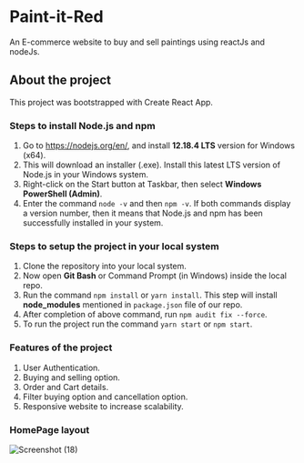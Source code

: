 # Paint-it-Red
An E-commerce website to buy and sell paintings using reactJs and nodeJs.

## About the project

This project was bootstrapped with Create React App.


### Steps to install Node.js and npm
1. Go to https://nodejs.org/en/, and install **12.18.4 LTS** version for Windows (x64).
2. This will download an installer (.exe). Install this latest LTS version of Node.js in your Windows system.
3. Right-click on the Start button at Taskbar, then select **Windows PowerShell (Admin)**.
4. Enter the command `node -v` and then `npm -v`. If both commands display a version number, then it means that Node.js and npm has been successfully installed in your system.

### Steps to setup the project in your local system
1. Clone the repository into your local system.
2. Now open **Git Bash** or Command Prompt (in Windows) inside the local repo.
3. Run the command `npm install` or `yarn install`. This step will install **node_modules** mentioned in `package.json` file of our repo.
4. After completion of above command, run `npm audit fix --force`.
5. To run the project run the command `yarn start` or `npm start`.

### Features of the project
1. User Authentication.
2. Buying and selling option.
3. Order and Cart details.
4. Filter buying option and cancellation option.
5. Responsive website to increase scalability.


### HomePage layout
![Screenshot (18)](https://user-images.githubusercontent.com/53303541/128249394-b40ad4a3-52ab-47a0-97c1-96284207733c.png)

